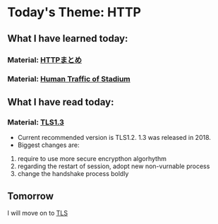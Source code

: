# Today's Theme: HTTP

## What I have learned today:
### Material: [HTTPまとめ](https://github.com/renamoo/100DaysOfCode/blob/master/Day21-Day30/HTTP%20%E3%81%BE%E3%81%A8%E3%82%81.md)

### Material: [Human Traffic of Stadium](https://leetcode.com/problems/human-traffic-of-stadium/)
    
## What I have read today:
### Material: [TLS1.3](https://milestone-of-se.nesuke.com/nw-basic/tls/tls-version-1-3/)
- Current recommended version is TLS1.2. 1.3 was released in 2018.
- Biggest changes are:
1. require to use more secure encrypthon algorhythm
2. regarding the restart of session, adopt new non-vurnable process
3. change the handshake process boldly

## Tomorrow
I will move on to [TLS]()
